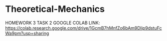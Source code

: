 # Theoretical-Mechanics
HOMEWORK 3 TASK 2 GOOGLE COLAB LINK: https://colab.research.google.com/drive/1GcmB7hMnfZo6bAm9Dlip9dstuFcWa9pm?usp=sharing
